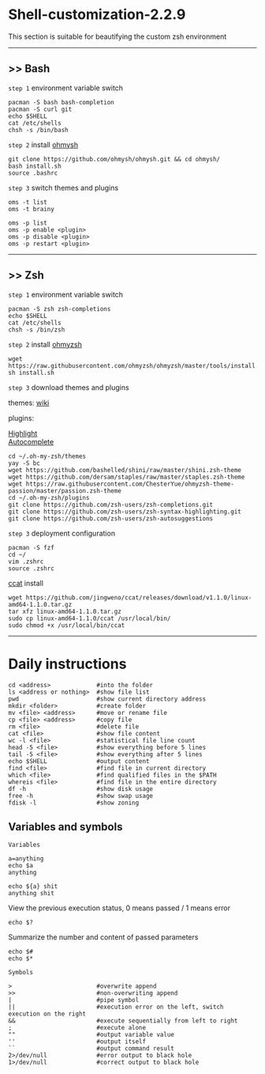 # Shell-customization-2.2.9

This section is suitable for beautifying the custom zsh environment

--------------------------
## >> Bash

`step 1` environment variable switch

    pacman -S bash bash-completion
    pacman -S curl git
    echo $SHELL
    cat /etc/shells
    chsh -s /bin/bash
`step 2` install [ohmysh](https://github.com/ohmysh/ohmysh)

    git clone https://github.com/ohmysh/ohmysh.git && cd ohmysh/
    bash install.sh
    source .bashrc
`step 3` switch themes and plugins

    oms -t list
    oms -t brainy
    
    oms -p list
    oms -p enable <plugin>
    oms -p disable <plugin>
    oms -p restart <plugin>

--------------------------
## >> Zsh

`step 1` environment variable switch

    pacman -S zsh zsh-completions
    echo $SHELL
    cat /etc/shells
    chsh -s /bin/zsh
`step 2` install [ohmyzsh](https://github.com/ohmyzsh/ohmyzsh)

    wget https://raw.githubusercontent.com/ohmyzsh/ohmyzsh/master/tools/install.sh
    sh install.sh
`step 3` download themes and plugins

themes: [wiki](https://github.com/ohmyzsh/ohmyzsh/wiki/External-themes)

plugins: 

[Highlight](https://github.com/zsh-users/zsh-syntax-highlighting)  
[Autocomplete](https://github.com/zsh-users/zsh-autosuggestions)

    cd ~/.oh-my-zsh/themes
    yay -S bc
    wget https://github.com/bashelled/shini/raw/master/shini.zsh-theme
    wget https://github.com/dersam/staples/raw/master/staples.zsh-theme
    wget https://raw.githubusercontent.com/ChesterYue/ohmyzsh-theme-passion/master/passion.zsh-theme
    cd ~/.oh-my-zsh/plugins
    git clone https://github.com/zsh-users/zsh-completions.git
    git clone https://github.com/zsh-users/zsh-syntax-highlighting.git
    git clone https://github.com/zsh-users/zsh-autosuggestions
`step 3` deployment configuration

    pacman -S fzf
    cd ~/
    vim .zshrc
    source .zshrc
[ccat](https://github.com/owenthereal/ccat) install

    wget https://github.com/jingweno/ccat/releases/download/v1.1.0/linux-amd64-1.1.0.tar.gz
    tar xfz linux-amd64-1.1.0.tar.gz
    sudo cp linux-amd64-1.1.0/ccat /usr/local/bin/
    sudo chmod +x /usr/local/bin/ccat
--------------------------
# Daily instructions

    cd <address>             #into the folder
    ls <address or nothing>  #show file list
    pwd                      #show current directory address
    mkdir <folder>           #create folder
    mv <file> <address>      #move or rename file
    cp <file> <address>      #copy file
    rm <file>                #delete file
    cat <file>               #show file content
    wc -l <file>             #statistical file line count
    head -5 <file>           #show everything before 5 lines
    tail -5 <file>           #show everything after 5 lines
    echo $SHELL              #output content
    find <file>              #find file in current directory
    which <file>             #find qualified files in the $PATH
    whereis <file>           #find file in the entire directory
    df -h                    #show disk usage
    free -h                  #show swap usage
    fdisk -l                 #show zoning

## Variables and symbols
`Variables`

    a=anything
    echo $a
    anything
    
    echo ${a} shit
    anything shit
View the previous execution status, 0 means passed / 1 means error

    echo $?
Summarize the number and content of passed parameters

    echo $#    
    echo $*
`Symbols`

    >                        #overwrite append
    >>                       #non-overwriting append
    |                        #pipe symbol
    ||                       #execution error on the left, switch execution on the right
    &&                       #execute sequentially from left to right
    ;                        #execute alone
    ""                       #output variable value
    ''                       #output itself
    ``                       #output command result
    2>/dev/null              #error output to black hole
    1>/dev/null              #correct output to black hole
